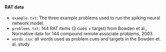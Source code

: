 #### RAT data

* `example.txt`: The three example problems used to run the spiking neural network
model.
* `problems.txt`: 144 RAT items (3 cues + target) from Bowden et al., Normative
data for 144 compound remote associate problems, 2003.
* `words.csv`: all words used as problem cues and targets in the Bowden et. al.
study
